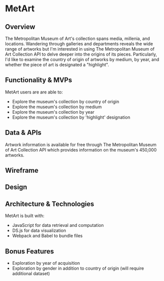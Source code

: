 # MetArt

## Overview
The Metropolitan Museum of Art's collection spans media, millenia, and locations. Wandering through galleries and departments reveals the wide range of artworks but I'm interested in using The Metropolitan Museum of Art Collection API to delve deeper into the origins of its pieces. Particularly, I'd like to examine the country of origin of artworks by medium, by year, and whether the piece of art is designated a "highlight".

## Functionality & MVPs
MetArt users are are able to:
- Explore the museum's collection by country of origin
- Explore the museum's collection by medium
- Explore the museum's collection by year
- Explore the museum's collection by 'highlight' designation

## Data & APIs
Artwork information is available for free through The Metropolitan Museum of Art Collection API which provides information on the museum's 450,000 artworks.

## Wireframe


## Design


## Architecture & Technologies
MetArt is built with:
- JavaScript for data retrieval and computation
- DS.js for data visualization
- Webpack and Babel to bundle files

## Bonus Features
- Exploration by year of acquisition
- Exploration by gender in addition to country of origin (will require additional dataset)
